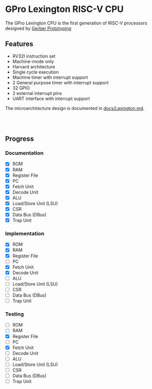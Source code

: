 # GPro Lexington RISC-V CPU

The GPro Lexington CPU is the first generation of RISC-V processors designed by [Gerber Prototyping](https://g-proto.com)

## Features

- RV32I instruction set
- Machine-mode only
- Harvard architecture
- Single cycle execution
- Machine timer with interrupt support
- 2 General purpose timer with interrupt support
- 32 GPIO
- 2 external interrupt pins
- UART interface with interrupt support

The microarchitecture design is documented in [docs/Lexington.md](./docs/Lexington.md).


<br><br>

## Progress

### Documentation

- [x] ROM
- [x] RAM
- [x] Register File
- [x] PC
- [x] Fetch Unit
- [x] Decode Unit
- [x] ALU
- [x] Load/Store Unit (LSU)
- [x] CSR
- [x] Data Bus (DBus)
- [x] Trap Unit

### Implementation

- [x] ROM
- [x] RAM
- [x] Register File
- [ ] PC
- [x] Fetch Unit
- [x] Decode Unit
- [ ] ALU
- [ ] Load/Store Unit (LSU)
- [ ] CSR
- [ ] Data Bus (DBus)
- [ ] Trap Unit

### Testing

- [ ] ROM
- [ ] RAM
- [x] Register File
- [ ] PC
- [x] Fetch Unit
- [ ] Decode Unit
- [ ] ALU
- [ ] Load/Store Unit (LSU)
- [ ] CSR
- [ ] Data Bus (DBus)
- [ ] Trap Unit
